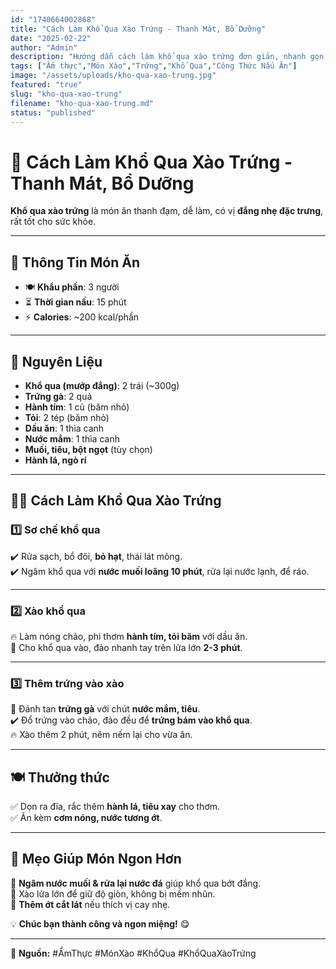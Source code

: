 ```yaml
---
id: "1740664002868"
title: "Cách Làm Khổ Qua Xào Trứng - Thanh Mát, Bổ Dưỡng"
date: "2025-02-22"
author: "Admin"
description: "Hướng dẫn cách làm khổ qua xào trứng đơn giản, nhanh gọn, giữ vị thanh mát của khổ qua kết hợp trứng bùi béo."
tags: ["Ẩm thực","Món Xào","Trứng","Khổ Qua","Công Thức Nấu Ăn"]
image: "/assets/uploads/kho-qua-xao-trung.jpg"
featured: "true"
slug: "kho-qua-xao-trung"
filename: "kho-qua-xao-trung.md"
status: "published"
---
```

# 🥒 Cách Làm Khổ Qua Xào Trứng - Thanh Mát, Bổ Dưỡng  

**Khổ qua xào trứng** là món ăn thanh đạm, dễ làm, có vị **đắng nhẹ đặc trưng**, rất tốt cho sức khỏe.  

---

## 📝 **Thông Tin Món Ăn**  
- 🍽 **Khẩu phần**: 3 người  
- ⏳ **Thời gian nấu**: 15 phút  
- ⚡ **Calories**: ~200 kcal/phần  

---

## 🛒 **Nguyên Liệu**  
- **Khổ qua (mướp đắng)**: 2 trái (~300g)  
- **Trứng gà**: 2 quả  
- **Hành tím**: 1 củ (băm nhỏ)  
- **Tỏi**: 2 tép (băm nhỏ)  
- **Dầu ăn**: 1 thìa canh  
- **Nước mắm**: 1 thìa canh  
- **Muối, tiêu, bột ngọt** (tùy chọn)  
- **Hành lá, ngò rí**  

---

## 👩‍🍳 **Cách Làm Khổ Qua Xào Trứng**  

### 1️⃣ **Sơ chế khổ qua**  
✔️ Rửa sạch, bổ đôi, **bỏ hạt**, thái lát mỏng.  
✔️ Ngâm khổ qua với **nước muối loãng 10 phút**, rửa lại nước lạnh, để ráo.  

---

### 2️⃣ **Xào khổ qua**  
🔥 Làm nóng chảo, phi thơm **hành tím, tỏi băm** với dầu ăn.  
🥒 Cho khổ qua vào, đảo nhanh tay trên lửa lớn **2-3 phút**.  

---

### 3️⃣ **Thêm trứng vào xào**  
🥚 Đánh tan **trứng gà** với chút **nước mắm, tiêu**.  
✔️ Đổ trứng vào chảo, đảo đều để **trứng bám vào khổ qua**.  
🔥 Xào thêm 2 phút, nêm nếm lại cho vừa ăn.  

---

## 🍽️ **Thưởng thức**  
✅ Dọn ra đĩa, rắc thêm **hành lá, tiêu xay** cho thơm.  
✅ Ăn kèm **cơm nóng, nước tương ớt**.  

---

## 📌 **Mẹo Giúp Món Ngon Hơn**  
🔹 **Ngâm nước muối & rửa lại nước đá** giúp khổ qua bớt đắng.  
🔹 Xào lửa lớn để giữ độ giòn, không bị mềm nhũn.  
🔹 **Thêm ớt cắt lát** nếu thích vị cay nhẹ.  

💡 **Chúc bạn thành công và ngon miệng!** 😋  

---

📌 **Nguồn:** #ẨmThực #MónXào #KhổQua #KhổQuaXàoTrứng